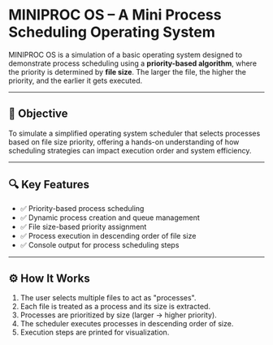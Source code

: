 # MINIPROC OS – A Mini Process Scheduling Operating System

MINIPROC OS is a simulation of a basic operating system designed to demonstrate process scheduling using a **priority-based algorithm**, where the priority is determined by **file size**. The larger the file, the higher the priority, and the earlier it gets executed.

---

## 🎯 Objective

To simulate a simplified operating system scheduler that selects processes based on file size priority, offering a hands-on understanding of how scheduling strategies can impact execution order and system efficiency.

---

## 🔍 Key Features

- ✅ Priority-based process scheduling
- ✅ Dynamic process creation and queue management
- ✅ File size-based priority assignment
- ✅ Process execution in descending order of file size
- ✅ Console output for process scheduling steps

---

## ⚙️ How It Works

1. The user selects multiple files to act as "processes".
2. Each file is treated as a process and its size is extracted.
3. Processes are prioritized by size (larger → higher priority).
4. The scheduler executes processes in descending order of size.
5. Execution steps are printed for visualization.
